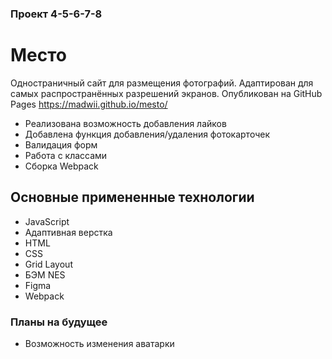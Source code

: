 ### Проект 4-5-6-7-8

# Место
Одностраничный сайт для размещения фотографий. Адаптирован для самых распространённых разрешений экранов.
Опубликован на GitHub Pages https://madwii.github.io/mesto/
* Реализована возможность добавления лайков
* Добавлена функция добавления/удаления фотокарточек
* Валидация форм
* Работа с классами
* Сборка Webpack
## Основные примененные технологии
* JavaScript
* Адаптивная верстка
* HTML
* CSS
* Grid Layout
* БЭМ NES
* Figma
* Webpack

### Планы на будущее
* Возможность изменения аватарки

